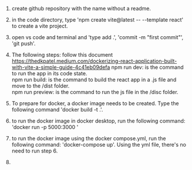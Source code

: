 1. create github repository with the name <nameOfProject> without a readme.

2. in the code directory, type 'npm create vite@latest <nameOfProject> -- --template react' to create a vite project.

3. open vs code and terminal and 'type add .', 'commit -m "first commit"', 'git push'.

4. The following steps: follow this document https://thedkpatel.medium.com/dockerizing-react-application-built-with-vite-a-simple-guide-4c41eb09defa
    npm run dev: is the command to run the app in its code state.  
    npm run build: is the command to build the react app in a .js file and move to the /dist folder.  
    npm run preview: is the command to run the js file in the /disc folder.

5. To prepare for docker, a docker image needs to be created.  Type the following command 'docker build -t <nameOfProject> .'.  

6. to run the docker image in docker desktop, run the following command: 'docker run -p 5000:3000 <nameOfProject>'


7. to run the docker image using the docker compose.yml, run the following command: 'docker-compose up'.  Using the yml file, there's no need to run step 6.  

8. 



